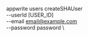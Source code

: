 appwrite users createSHAUser \
        --userId [USER_ID] \
        --email email@example.com \
        --password password \


